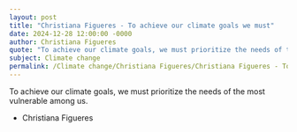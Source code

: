 ```yaml
---
layout: post
title: "Christiana Figueres - To achieve our climate goals we must"
date: 2024-12-28 12:00:00 -0000
author: Christiana Figueres
quote: "To achieve our climate goals, we must prioritize the needs of the most vulnerable among us."
subject: Climate change
permalink: /Climate change/Christiana Figueres/Christiana Figueres - To achieve our climate goals we must
---
```


To achieve our climate goals, we must prioritize the needs of the most vulnerable among us.

- Christiana Figueres
